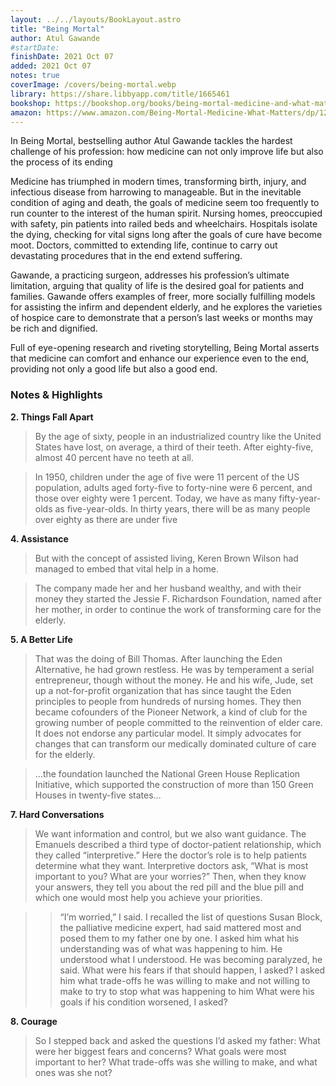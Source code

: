 ```yaml
---
layout: ../../layouts/BookLayout.astro
title: "Being Mortal"
author: Atul Gawande
#startDate:
finishDate: 2021 Oct 07
added: 2021 Oct 07
notes: true
coverImage: /covers/being-mortal.webp
library: https://share.libbyapp.com/title/1665461
bookshop: https://bookshop.org/books/being-mortal-medicine-and-what-matters-in-the-end/9781250076229
amazon: https://www.amazon.com/Being-Mortal-Medicine-What-Matters/dp/1250076226/
---
```


In Being Mortal, bestselling author Atul Gawande tackles the hardest challenge of his profession: how medicine can not only improve life but also the process of its ending

Medicine has triumphed in modern times, transforming birth, injury, and infectious disease from harrowing to manageable. But in the inevitable condition of aging and death, the goals of medicine seem too frequently to run counter to the interest of the human spirit. Nursing homes, preoccupied with safety, pin patients into railed beds and wheelchairs. Hospitals isolate the dying, checking for vital signs long after the goals of cure have become moot. Doctors, committed to extending life, continue to carry out devastating procedures that in the end extend suffering.

Gawande, a practicing surgeon, addresses his profession’s ultimate limitation, arguing that quality of life is the desired goal for patients and families. Gawande offers examples of freer, more socially fulfilling models for assisting the infirm and dependent elderly, and he explores the varieties of hospice care to demonstrate that a person’s last weeks or months may be rich and dignified.

Full of eye-opening research and riveting storytelling, Being Mortal asserts that medicine can comfort and enhance our experience even to the end, providing not only a good life but also a good end.

### Notes & Highlights
**2. Things Fall Apart**
> By the age of sixty, people in an industrialized country like the United States have lost, on average, a third of their teeth. After eighty-five, almost 40 percent have no teeth at all.

> In 1950, children under the age of five were 11 percent of the US population, adults aged forty-five to forty-nine were 6 percent, and those over eighty were 1 percent. Today, we have as many fifty-year-olds as five-year-olds. In thirty years, there will be as many people over eighty as there are under five

**4. Assistance**
> But with the concept of assisted living, Keren Brown Wilson had managed to embed that vital help in a home.

> The company made her and her husband wealthy, and with their money they started the Jessie F. Richardson Foundation, named after her mother, in order to continue the work of transforming care for the elderly.

**5. A Better Life**
> That was the doing of Bill Thomas. After launching the Eden Alternative, he had grown restless. He was by temperament a serial entrepreneur, though without the money. He and his wife, Jude, set up a not-for-profit organization that has since taught the Eden principles to people from hundreds of nursing homes. They then became cofounders of the Pioneer Network, a kind of club for the growing number of people committed to the reinvention of elder care. It does not endorse any particular model. It simply advocates for changes that can transform our medically dominated culture of care for the elderly.

> …the foundation launched the National Green House Replication Initiative, which supported the construction of more than 150 Green Houses in twenty-five states…

**7. Hard Conversations**
> We want information and control, but we also want guidance. The Emanuels described a third type of doctor-patient relationship, which they called “interpretive.” Here the doctor’s role is to help patients determine what they want. Interpretive doctors ask, “What is most important to you? What are your worries?” Then, when they know your answers, they tell you about the red pill and the blue pill and which one would most help you achieve your priorities.

>> “I’m worried,” I said. I recalled the list of questions Susan Block, the palliative medicine expert, had said mattered most and posed them to my father one by one. I asked him what his understanding was of what was happening to him.
He understood what I understood. He was becoming paralyzed, he said.
What were his fears if that should happen, I asked?
I asked him what trade-offs he was willing to make and not willing to make to try to stop what was happening to him
What were his goals if his condition worsened, I asked?

**8. Courage**
>  So I stepped back and asked the questions I’d asked my father: What were her biggest fears and concerns? What goals were most important to her? What trade-offs was she willing to make, and what ones was she not?
